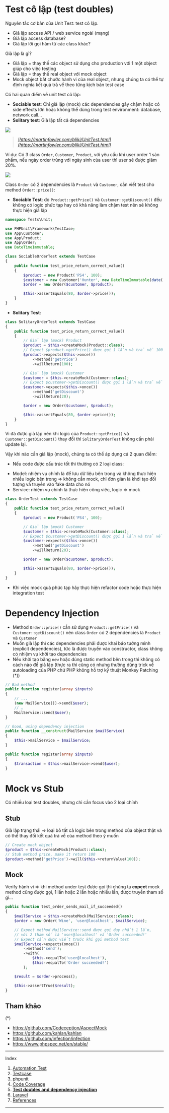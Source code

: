# Test cô lập (test doubles)
Nguyên tắc cơ bản của Unit Test: test cô lập.
- Giả lập access API / web service ngoài (mạng)
- Giả lập access database?
- Giả lập lời gọi hàm từ các class khác?

Giả lập là gì?
- Giả lập = thay thế các object sử dụng cho production với 1 một object giúp cho việc testing
- Giả lập = thay thế real object với mock object
- Mock object bắt chước hành vi của real object, nhưng chúng ta có thể tự định nghĩa kết quả trả về theo từng kịch bản test case

Có hai quan điểm về unit test cô lập:
- **Sociable test**: Chỉ giả lập (mock) các dependencies gây chậm hoặc có side effects lớn hoặc không thể dùng trong test environment: database, network call...
- **Solitary test**: Giả lập tất cả dependencies

![](./images/isolate.png)
> *[https://martinfowler.com/bliki/UnitTest.html](https://martinfowler.com/bliki/UnitTest.html)*

Ví dụ:
Có 3 class `Order`, `Customer`, `Product`, với yêu cầu khi user order 1 sản phẩm, nếu ngày order trùng với ngày sinh của user thì user sẽ được giảm 20%.

![](./images/sociable-solitary-test.jpg)

Class `Order` có 2 dependencies là `Product` và `Customer`, cần viết test cho method `Order::price()`:
- **Sociable Test**: do `Product::getPrice()` và `Customer::getDiscount()` đều không có logic phức tạp hay có khả năng làm chậm test nên sẽ không thực hiện giả lập
```php
namespace Tests\Unit;

use PHPUnit\Framework\TestCase;
use App\Customer;
use App\Product;
use App\Order;
use DateTimeImmutable;

class SociableOrderTest extends TestCase
{
    public function test_price_return_correct_value()
    {
        $product = new Product('PS4', 100);
        $customer = new Customer('Hunter', new DateTimeImmutable(date('Y/m/d')));
        $order = new Order($customer, $product);

        $this->assertEquals(80, $order->price());
    }
}
```
- **Solitary Test**:
```php
class SolitaryOrderTest extends TestCase
{
    public function test_price_return_correct_value()
    {
        // Giả lập (mock) Product
        $product = $this->createMock(Product::class);
        // Expect $product->getPrice() được gọi 1 lần và trả về 100
        $product->expects($this->once())
            ->method('getPrice')
            ->willReturn(100);

        // Giả lập (mock) Customer
        $customer = $this->createMock(Customer::class);
        // Expect $customer->getDiscount() được gọi 1 lần và trả về 20
        $customer->expects($this->once())
            ->method('getDiscount')
            ->willReturn(20);

        $order = new Order($customer, $product);

        $this->assertEquals(80, $order->price());
    }
}
```
Vì đã được giả lập nên khi logic của `Product::getPrice()` và `Customer::getDiscount()` thay đổi thì `SolitaryOrderTest` không cần phải update lại.

Vậy khi nào cần giả lập (mock), chúng ta có thể áp dụng cả 2 quan điểm:
- Nếu code được cấu trúc tốt thì thường có 2 loại class:
+ Model: nhiệm vụ chính là để lưu dữ liệu bên trong và không thực hiện nhiều logic bên trong => không cần mock, chỉ đơn giản là khởi tạo đối tượng và truyền vào fake data cho nó
+ Service: nhiệm vụ chính là thực hiện công việc, logic => mock
```php
class OrderTest extends TestCase
{
    public function test_price_return_correct_value()
    {
        $product = new Product('PS4', 100);

        // Giả lập (mock) Customer
        $customer = $this->createMock(Customer::class);
        // Expect $customer->getDiscount() được gọi 1 lần và trả về 20
        $customer->expects($this->once())
            ->method('getDiscount')
            ->willReturn(20);

        $order = new Order($customer, $product);

        $this->assertEquals(80, $order->price());
    }
}
```
- Khi việc mock quá phức tạp hãy thực hiện refactor code hoặc thực hiện integration test

# Dependency Injection
- Method `Order::price()` cần sử dụng `Product::getPrice()` và `Customer::getDiscount()` nên class `Order` có 2 dependencies là `Product` và `Customer`
- Muốn giả lập thì các dependencies phải được khai báo tường minh (explicit dependencies), tức là được truyền vào constructor, class không có nhiệm vụ khởi tạo dependencies
- Nếu khởi tạo bằng `new` hoặc dùng static method bên trong thì không có cách nào để giả lập (thực ra thì cũng có nhưng thường dùng trick về autoloading của PHP chứ PHP không hỗ trợ kỹ thuật Monkey Patching (*))
```php
// Bad method
public function register(array $inputs)
{
    // ...
    (new MailService())->send($user);
    // …
    MailService::send($user);
}
```
```php
// Good, using dependency injection
public function __construct(MailService $mailService)
{
    $this->mailService = $mailService;
}

public function register(array $inputs)
{
    $transaction = $this->mailService->send($user);
}
```

# Mock vs Stub
Có nhiều loại test doubles, nhưng chỉ cần focus vào 2 loại chính

## Stub
Giả lập trạng thái => loại bỏ tất cả logic bên trong method của object thật và có thể thay đổi kết quả trả về của method theo ý muốn
```php
// Create mock object
$product = $this->createMock(Product::class);
// Stub method price, make it return 100
$product->method('getPrice')->will($this->returnValue(100));
```

## Mock
Verify hành vi => khi method under test được gọi thì chúng ta **expect** mock method cũng được gọi, 1 lần hoặc 2 lần hoặc nhiều lần, được truyền tham số gì...
```php
public function test_order_sends_mail_if_succeeded()
{
    $mailService = $this->createMock(MailService::class);
    $order = new Order('Wine', 'user@localhost', $mailService);

    // Expect method MailService::send được gọi duy nhất 1 lần,
    // với 2 tham số là 'user@localhost' và 'Order succeeded!'
    // Expect cần được viết trước khi gọi method test
    $mailService->expects(once())
        ->method('send');
        ->with(
            $this->equalTo('user@localhost'),
            $this->equalTo('Order succeeded!')
        );

    $result = $order->process();

    $this->assertTrue($result);
}
```

## Tham khảo
(*)
- https://github.com/Codeception/AspectMock
- https://github.com/kahlan/kahlan
- https://github.com/infection/infection
- https://www.phpspec.net/en/stable/

---
Index
1. [Automation Test](./01-automation-test.md)
2. [Testcase](./02-testcase.md)
3. [phpunit](./03-phpunit.md)
4. [Code Coverage](./04-code-coverage.md)
5. **[Test doubles and dependency injection](./05-mock-stub-dependency-injection.md)**
6. [Laravel](./06-laravel.md)
7. [References](./07-references.md)
---
